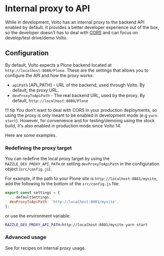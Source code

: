 # Internal proxy to API

While in development, Volto has an internal proxy to the backend API enabled by default.
It provides a better developer experience out of the box, so the developer doesn't has to
deal with [CORS](https://developer.mozilla.org/en-US/docs/Web/HTTP/CORS) and can focus on
develop/test drive/demo Volto.

## Configuration

By default, Volto expects a Plone backend located at `http://localhost:8080/Plone`.
These are the settings that allows you to configure the API and how the proxy works:

- `apiPath` [API_PATH] - URL of the backend, used through Volto. By default, the proxy URL.
- `devProxyToApiPath` - The real backend URL, used by the proxy. By default, `http://localhost:8080/Plone`

!!! tip
    You don't want to deal with CORS in your production deployments, so using the proxy is only meant to be enabled in development mode (e.g `yarn start`). However, for convenience and for testing/demoing using the stock build, it's also enabled in production mode since Volto 14.

Here are some examples.

### Redefining the proxy target

You can redefine the local proxy target by using the `RAZZLE_DEV_PROXY_API_PATH` or setting `devProxyToApiPath` in the configuration object (`src/config.js`).

For example, if the path to your Plone site is `http://localhost:8081/mysite`, add the following to the bottom of the `src/config.js` file:

```js
export const settings = {
  ...defaultSettings,
  devProxyToApiPath: 'http://localhost:8081/mysite',
};
```

or use the environment variable:
```bash
RAZZLE_DEV_PROXY_API_PATH=http://localhost:8081/mysite yarn start
```

### Advanced usage

See [](../recipes/environment-variables.md) for recipes on internal proxy usage.
